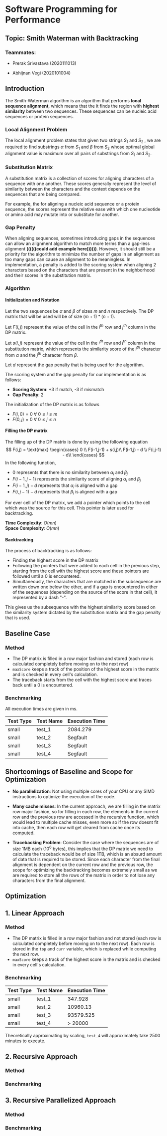 # Software Programming for Performance

## Topic: Smith Waterman with Backtracking

### Teammates:

- Prerak Srivastava (2020111013)

- Abhijnan Vegi (2020101004)

## Introduction

The Smith-Waterman algorithm is an algorithm that performs **local sequence alignment**, which means that the it finds the region with **highest similarity** between two sequences. These sequences can be nucleic acid sequences or protein sequences.

### Local Alignment Problem

The local alignment problem states that given two strings $S_1$ and $S_2$ , we are required to find substrings $\alpha$ from $S_1$ and $\beta$ from $S_2$ whose optimal global alignment value is maximum over all pairs of substrings from $S_1$ and $S_2$. 

### Substitution Matrix

A substitution matrix is a collection of scores for aligning characters of a sequence with one another. These scores generally represent the level of similarity between the characters and the context depends on the sequences that are being compared. 

For example, the for aligning a nucleic acid sequence or a protein sequence, the scores represent the relative ease with which one nucleotide or amino acid may mutate into or substitute for another.

### Gap Penalty

When aligning sequences, sometimes introducing gaps in the sequences can allow an alignment algorithm to match more terms than a gap-less alignment **((((((could add example here))))))**. However, it should still be a priority for the algorithm to minimize the number of gaps in an alignment as too many gaps can cause an alignment to be meaningless. In implementation, a penalty is added to the scoring system when aligning 2 characters based on the characters that are present in the neighborhood and their scores in the substitution matrix.  

### Algorithm

#### Initialization and Notation

Let the two sequences be $\alpha$ and $\beta$ of sizes $m$ and $n$ respectively. The DP matrix that will be used will be of size $(m+1)*(n+1)$.

Let $F(i,j)$ represent the value of the cell in the $i^{th}$ row and $j^{th}$ column in the DP matrix.

Let $s(i,j)$ represent the value of the cell in the $i^{th}$ row and $j^{th}$ column in the substitution matrix, which represents the similarity score of the $i^{th}$ character from $\alpha$ and the $j^{th}$ character from $\beta$. 

Let $d$ represent the gap penalty that is being used for the algorithm.

The scoring system and the gap penalty for our implementation is as follows:
- **Scoring System**: +3 if match, -3 if mismatch
- **Gap Penalty**: 2

The initialization of the DP matrix is as follows

- $F(i,0) = 0  \ \forall \ 0 \leq i \leq m$
- $F(0,j) = 0  \ \forall \ 0 \leq j \leq n$

#### Filling the DP matrix

The filling up of the DP matrix is done by using the following equation
$$
F(i,j) = \text{max}
     \begin{cases}
       0 \\ 
       F(i-1,j-1) + s(i,j)\\
       F(i-1,j) - d \\
       F(i,j-1) - d\\
     \end{cases}
$$
In the following function,

- $0$ represents that there is no similarity between $\alpha_i$ and $\beta_j$ 
- $F(i-1,j-1)$ represents the similarity score of aligning $\alpha_i$ and $\beta_j$ 
- $F(i-1,j) -d$ represents that $\alpha_i$ is aligned with a gap
- $F(i,j-1) -d$ represents that $\beta_i$ is aligned with a gap

For ever cell of the DP matrix, we add a pointer which points to the cell which was the source for this cell. This pointer is later used for backtracking. 

**Time Complexity**: $O(mn)$  
**Space Complexity**: $O(mn)$

#### Backtracking

The process of backtracking is as follows:

- Finding the highest score in the DP matrix
- Following the pointers that were added to each cell in the previous step, starting from the cell with the highest score and these pointers are followed until a 0 is encountered. 
- Simultaneously, the characters that are matched in the subsequence are written down one below the other, and if a gap is encountered in either of the sequences (depending on the source of the score in that cell), it represented by a dash "-". 

This gives us the subsequence with the highest similarity score based on the similarity system dictated by the substitution matrix and the gap penalty that is used.

## Baseline Case

### Method
- The DP matrix is filled in a row major fashion and stored (each row is calculated completely before moving on to the next row)
- `maxScore` keeps a track of the position of the highest score in the matrix and is checked in every cell's calculation.
- The traceback starts from the cell with the highest score and traces back until a 0 is encountered.

### Benchmarking

All execution times are given in ms.

| Test Type | Test Name | Execution Time |
| --------- | --------- | -------------- |
| small     | test_1    | 2084.279       |
| small     | test_2    | Segfault       |
| small     | test_3    | Segfault       |
| small     | test_4    | Segfault       |

## Shortcomings of Baseline and Scope for Optimization

- **No parallelization**: Not using multiple cores of your CPU or any SIMD instructions to optimize the execution of the code.

- **Many cache misses**: In the current approach, we are filling in the matrix row major fashion, so for filling in each row, the elements in the current row and the previous row are accessed in the recursive function, which would lead to multiple cache misses, even more so if the row doesnt fit into cache, then each row will get cleared from cache once its computed.

- **Tracebacking Problem**: Consider the case where the sequences are of size 1MB each ($10^6$ bytes), this implies that the DP matrix we need to calculate the traceback would be of size 1TB, which is an absurd amount of data that is required to be stored. Since each character from the final alignment is dependent on the current row and the previous row, the scope for optimizing the backtracking becomes extremely small as we are required to store all the rows of the matrix in order to not lose any characters from the final alignment.

## Optimization
## 1. Linear Approach

### Method
- The DP matrix is filled in a row major fashion and not stored (each row is calculated completely before moving on to the next row). Each row is stored in the `top` and `curr` variable, which is replaced while computing the next row.
- `maxScore` keeps a track of the highest score in the matrix and is checked in every cell's calculation.

### Benchmarking

| Test Type | Test Name | Execution Time |
| --------- | --------- | -------------- |
| small     | test_1    |  347.928      |
| small     | test_2    |  10960.13      |
| small     | test_3    |  93579.525      |
| small     | test_4    |  > 20000      |

Theoretically approximating by scaling, `test_4` will approximately take 2500 minutes to execute.

## 2. Recursive Approach

### Method

### Benchmarking

## 3. Recursive Parallelized Approach

### Method

### Benchmarking
